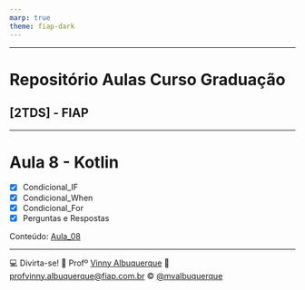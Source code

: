 ```yaml
---
marp: true
theme: fiap-dark
---
```

<!-- _class: logo -->

---
# Repositório Aulas Curso Graduação 
## [2TDS]  - FIAP
---

# Aula 8 - Kotlin 

- [X] Condicional_IF
- [X] Condicional_When
- [X] Condicional_For
- [X] Perguntas e Respostas

Conteúdo: [Aula_08](/08_Quarta-Feira_30_08_2023/Readme.md)

---
<!-- header: 'Dúvidas' -->
:computer: Divirta-se!
:school: Profº [Vinny Albuquerque](http://www.linkedin.com/in/mvalbuquerque)
:email: profvinny.albuquerque@fiap.com.br
:copyright: [@mvalbuquerque](http://www.linkedin.com/in/mvalbuquerque)


